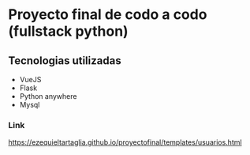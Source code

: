# Proyecto final de codo a codo (fullstack python)

## Tecnologias utilizadas

- VueJS
- Flask
- Python anywhere
- Mysql
  
### Link
https://ezequieltartaglia.github.io/proyectofinal/templates/usuarios.html
